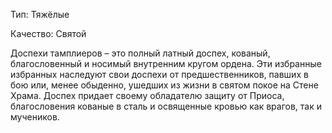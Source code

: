 Тип: Тяжёлые

Качество: Святой

Доспехи тамплиеров – это полный латный доспех, кованый, благословенный и носимый внутренним кругом ордена. Эти избранные избранных наследуют свои доспехи от предшественников, павших в бою или, менее обыденно, ушедших из жизни в святом покое на Стене Храма. Доспех придает своему обладателю защиту от Приоса, благословения кованые в сталь и освященные кровью как врагов, так и мучеников.